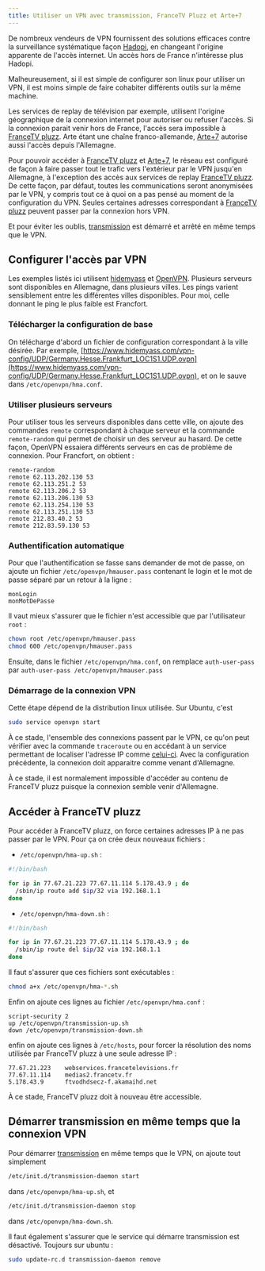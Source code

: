 ```yaml
---
title: Utiliser un VPN avec transmission, FranceTV Pluzz et Arte+7
---
```


De nombreux vendeurs de VPN fournissent des solutions efficaces contre la surveillance
systématique façon [Hadopi], en changeant l'origine apparente de l'accès internet.
Un accès hors de France n'intéresse plus Hadopi.

Malheureusement, si il est simple de configurer son linux pour utiliser un VPN,
il est moins simple de faire cohabiter différents outils sur la même machine.

Les services de replay de télévision par exemple, utilisent l'origine géographique
de la connexion internet pour autoriser ou refuser l'accès. Si la connexion parait
venir hors de France, l'accès sera impossible à [FranceTV pluzz]. Arte étant
une chaîne franco-allemande, [Arte+7] autorise aussi l'accès depuis l'Allemagne.

Pour pouvoir accéder à [FranceTV pluzz] et [Arte+7], le réseau est configuré de façon
à faire passer tout le trafic vers l'extérieur par le VPN jusqu'en Allemagne, à
l'exception des accès aux services de replay [FranceTV pluzz].
De cette façon, par défaut, toutes les communications seront anonymisées par le VPN,
y compris tout ce à quoi on a pas pensé au moment de la configuration du VPN.
Seules certaines adresses correspondant à [FranceTV pluzz] peuvent passer par la
connexion hors VPN.

Et pour éviter les oublis, [transmission] est démarré et arrêté en même temps
que le VPN.

## Configurer l'accès par VPN

Les exemples listés ici utilisent [hidemyass] et [OpenVPN]. Plusieurs serveurs
sont disponibles en Allemagne, dans plusieurs villes. Les pings varient sensiblement
entre les différentes villes disponibles. Pour moi, celle donnant le ping le
plus faible est Francfort.

### Télécharger la configuration de base

On télécharge d'abord un fichier de configuration correspondant à la ville désirée.
Par exemple,
[https://www.hidemyass.com/vpn-config/UDP/Germany.Hesse.Frankfurt_LOC1S1.UDP.ovpn](https://www.hidemyass.com/vpn-config/UDP/Germany.Hesse.Frankfurt_LOC1S1.UDP.ovpn),
et on le sauve dans `/etc/openvpn/hma.conf`.

### Utiliser plusieurs serveurs

Pour utiliser tous les serveurs
disponibles dans cette ville, on ajoute des commandes `remote` correspondant
à chaque serveur et la commande `remote-random` qui permet de choisir un des
serveur au hasard. De cette façon, OpenVPN essaiera différents serveurs en cas
de problème de connexion. Pour Francfort, on obtient :

~~~
remote-random
remote 62.113.202.130 53
remote 62.113.251.2 53
remote 62.113.206.2 53
remote 62.113.206.130 53
remote 62.113.254.130 53
remote 62.113.251.130 53
remote 212.83.40.2 53
remote 212.83.59.130 53
~~~

### Authentification automatique

Pour que l'authentification se fasse sans demander de mot de passe, on ajoute
un fichier `/etc/openvpn/hmauser.pass` contenant le login et le mot de passe
séparé par un retour à la ligne :

~~~~
monLogin
monMotDePasse
~~~~

Il vaut mieux s'assurer que le fichier n'est accessible que par l'utilisateur `root` :

~~~bash
chown root /etc/openvpn/hmauser.pass
chmod 600 /etc/openvpn/hmauser.pass
~~~

Ensuite, dans le fichier `/etc/openvpn/hma.conf`, on remplace `auth-user-pass`
par `auth-user-pass /etc/openvpn/hmauser.pass`

### Démarrage de la connexion VPN

Cette étape dépend de la distribution linux utilisée. Sur Ubuntu, c'est

~~~bash
sudo service openvpn start
~~~

À ce stade, l'ensemble des connexions passent par le VPN, ce qu'on peut vérifier
avec la commande `traceroute` ou en accédant à un service permettant de
localiser l'adresse IP comme [celui-ci](http://www.mon-ip.com/info-adresse-ip.php).
Avec la configuration précédente, la connexion doit apparaitre comme venant d'Allemagne.

À ce stade, il est normalement impossible d'accéder au contenu de FranceTV pluzz
puisque la connexion semble venir d'Allemagne.

## Accéder à FranceTV pluzz

Pour accéder à FranceTV pluzz, on force certaines adresses IP à ne pas passer
par le VPN. Pour ça on crée deux nouveaux fichiers :

* `/etc/openvpn/hma-up.sh` :

~~~bash
#!/bin/bash

for ip in 77.67.21.223 77.67.11.114 5.178.43.9 ; do
  /sbin/ip route add $ip/32 via 192.168.1.1
done
~~~

* `/etc/openvpn/hma-down.sh` :

~~~bash
#!/bin/bash

for ip in 77.67.21.223 77.67.11.114 5.178.43.9 ; do
  /sbin/ip route del $ip/32 via 192.168.1.1
done
~~~

Il faut s'assurer que ces fichiers sont exécutables :

~~~bash
chmod a+x /etc/openvpn/hma-*.sh
~~~

Enfin on ajoute ces lignes au fichier `/etc/openvpn/hma.conf` :

~~~
script-security 2
up /etc/openvpn/transmission-up.sh
down /etc/openvpn/transmission-down.sh
~~~

enfin on ajoute ces lignes à `/etc/hosts`, pour forcer la résolution des noms
utilisée par FranceTV pluzz à une seule adresse IP :

~~~
77.67.21.223    webservices.francetelevisions.fr
77.67.11.114    medias2.francetv.fr
5.178.43.9      ftvodhdsecz-f.akamaihd.net
~~~

À ce stade, FranceTV pluzz doit à nouveau être accessible.

## Démarrer transmission en même temps que la connexion VPN

Pour démarrer [transmission] en même temps que le VPN, on ajoute tout simplement

~~~bash
/etc/init.d/transmission-daemon start
~~~

dans `/etc/openvpn/hma-up.sh`, et

~~~bash
/etc/init.d/transmission-daemon stop
~~~

dans `/etc/openvpn/hma-down.sh`.

Il faut également s'assurer que le service qui démarre transmission est désactivé.
Toujours sur ubuntu :

~~~bash
sudo update-rc.d transmission-daemon remove
~~~


[Hadopi]: http://www.hadopi.fr/
[FranceTV pluzz]: http://pluzz.francetv.fr/
[Arte+7]: http://www.arte.tv/guide/fr/plus7
[transmission]: https://www.transmissionbt.com/
[hidemyass]: https://www.hidemyass.com/
[OpenVPN]: https://openvpn.net/index.php/open-source.html
